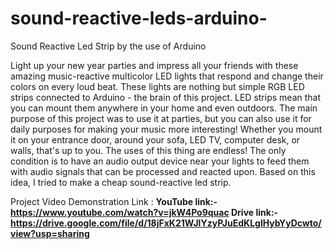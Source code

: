 # sound-reactive-leds-arduino-
Sound Reactive Led Strip by the use of Arduino

Light up your new year parties and impress all your friends with these amazing music-reactive multicolor LED lights that respond and change their colors on every loud beat. These lights are nothing but simple RGB LED strips connected to Arduino - the brain of this project. LED strips mean that you can mount them anywhere in your home and even outdoors. The main purpose of this project was to use it at parties, but you can also use it for daily purposes for making your music more interesting! Whether you mount it on your entrance door, around your sofa, LED TV, computer desk, or walls, that's up to you. The uses of this thing are endless! The only condition is to have an audio output device near your lights to feed them with audio signals that can be processed and reacted upon.
Based on this idea, I tried to make a cheap sound-reactive  led strip.


Project Video Demonstration Link :
**YouTube link:- https://www.youtube.com/watch?v=jkW4Po9quac
Drive link:- https://drive.google.com/file/d/18jFxK21WJlYzyPJuEdKLglHybYyDcwto/view?usp=sharing**
